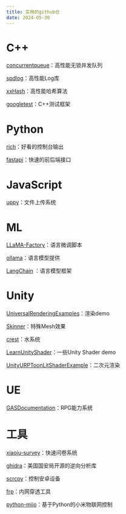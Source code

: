 ```yaml
---
title: 实用的github仓
date: 2024-05-30
---
```


# C++

[concurrentqueue](https://github.com/cameron314/concurrentqueue)：高性能无锁并发队列

[spdlog](https://github.com/gabime/spdlog)：高性能Log库

[xxHash](https://github.com/Cyan4973/xxHash)：高性能哈希算法

[googletest](https://github.com/google/googletest)：C++测试框架

# Python

[rich](https://github.com/Textualize/rich)：好看的控制台输出

[fastapi](https://github.com/tiangolo/fastapi)：快速的前后端接口

# JavaScript

[uppy](https://github.com/transloadit/uppy)：文件上传系统

# ML

[LLaMA-Factory](https://github.com/hiyouga/LLaMA-Factory)：语言微调脚本

[ollama](https://github.com/ollama/ollama)：语言模型提供

[LangChain](https://github.com/langchain-ai/langchain) ：语言模型框架

# Unity

[UniversalRenderingExamples](https://github.com/Unity-Technologies/UniversalRenderingExamples)：渲染demo

[Skinner](https://github.com/keijiro/Skinner)：特殊Mesh效果

[crest](https://github.com/wave-harmonic/crest)：水系统

[LearnUnityShader](https://github.com/csdjk/LearnUnityShader)：一些Unity Shader demo

[UnityURPToonLitShaderExample](https://github.com/ColinLeung-NiloCat/UnityURPToonLitShaderExample)：二次元渲染

# UE

[GASDocumentation](https://github.com/tranek/GASDocumentation)：RPG能力系统

# 工具

[xiaoju-survey](https://github.com/didi/xiaoju-survey)：快速问卷系统

[ghidra](https://github.com/NationalSecurityAgency/ghidra)：美国国安局开源的逆向分析库

[scrcpy](https://github.com/Genymobile/scrcpy)：控制安卓设备

[frp](https://github.com/fatedier/frp)：内网穿透工具

[python-miio](https://github.com/rytilahti/python-miio)：基于Python的小米物联网控制

